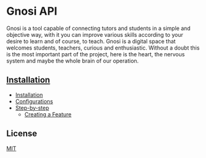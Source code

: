 # Gnosi API

Gnosi is a tool capable of connecting tutors and students in a simple and objective way, with it you can improve various skills according to your desire to learn and of course, to teach. Gnosi is a digital space that welcomes students, teachers, curious and enthusiastic.
Without a doubt this is the most important part of the project, here is the heart, the nervous system and maybe the whole brain of our operation.

## [Installation](#installation)

- [Installation](#installation)
- [Configurations](#configurations)
- [Step-by-step](#step-by-step)
  - [Creating a Feature](#creating-a-feature)

## License

[MIT](https://choosealicense.com/licenses/mit/)
